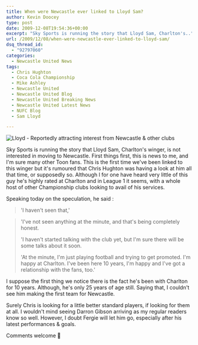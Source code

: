 ```yaml
---
title: When were Newcastle ever linked to Lloyd Sam?
author: Kevin Doocey
type: post
date: 2009-12-08T19:54:36+00:00
excerpt: "Sky Sports is running the story that Lloyd Sam, Charlton's.."
url: /2009/12/08/when-were-newcastle-ever-linked-to-lloyd-sam/
dsq_thread_id:
  - "92797060"
categories:
  - Newcastle United News
tags:
  - Chris Hughton
  - Coca Cola Championship
  - Mike Ashley
  - Newcastle United
  - Newcastle United Blog
  - Newcastle United Breaking News
  - Newcastle United Latest News
  - NUFC Blog
  - Sam Lloyd

---
```

![Lloyd - Reportedly attracting interest from Newcastle & other clubs](http://newsimg.bbc.co.uk/media/images/42391000/jpg/_42391166_ab3.jpg)

Sky Sports is running the story that Lloyd Sam, Charlton's winger, is not interested in moving to Newcastle. First things first, this is news to me, and I'm sure many other Toon fans. This is the first time we've been linked to this winger but it's rumoured that Chris Hughton was having a look at him all that time, or supposedly so. Although I for one have heard very little of this  guy he's highly rated at Charlton and in League 1 it seems, with a whole host of other Championship clubs looking to avail of his services.

Speaking today on the speculation, he said :

> 'I haven't seen that,'

> 'I've not seen anything at the minute, and that's being completely honest.
>
> 'I haven't started talking with the club yet, but I'm sure there will be some talks about it soon.
>
> 'At the minute, I'm just playing football and trying to get promoted. I'm happy at Charlton. I've been here 10 years, I'm happy and I've got a relationship with the fans, too.'

I suppose the first thing we notice there is the fact he's been with Charlton for 10 years. Although, he's only 25 years of age still. Saying that, I couldn't see him making the first team for Newcastle.

Surely Chris is looking for a little better standard players, if looking for them at all. I wouldn't mind seeing Darron Gibson arriving as my regular readers know so well. However, I doubt Fergie will let him go, especially after his latest performances & goals.

Comments welcome 🙂
